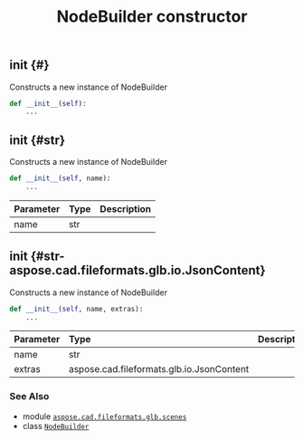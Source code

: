 ﻿---
title: NodeBuilder constructor
second_title: Aspose.CAD for Python via .NET API References
description: 
type: docs
weight: 10
url: /python-net/aspose.cad.fileformats.glb.scenes/nodebuilder/__init__/
is_root: false
---

## __init__ {#}

Constructs a new instance of NodeBuilder



```python
def __init__(self):
    ...
```




## __init__ {#str}

Constructs a new instance of NodeBuilder



```python
def __init__(self, name):
    ...
```


| Parameter | Type | Description |
| :- | :- | :- |
| name | str |  |


## __init__ {#str-aspose.cad.fileformats.glb.io.JsonContent}

Constructs a new instance of NodeBuilder



```python
def __init__(self, name, extras):
    ...
```


| Parameter | Type | Description |
| :- | :- | :- |
| name | str |  |
| extras | aspose.cad.fileformats.glb.io.JsonContent |  |



### See Also
* module [`aspose.cad.fileformats.glb.scenes`](../../)
* class [`NodeBuilder`](/cad/python-net/aspose.cad.fileformats.glb.scenes/nodebuilder)
